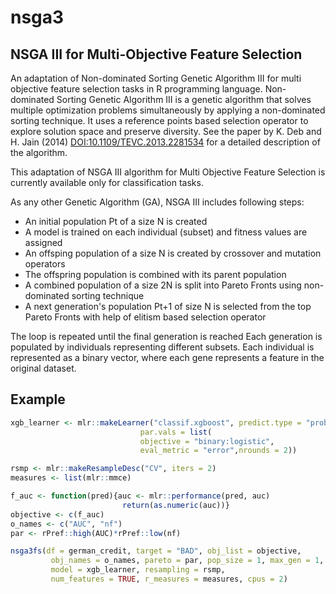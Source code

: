 # nsga3
## NSGA III for Multi-Objective Feature Selection


An adaptation of Non-dominated Sorting Genetic Algorithm III for multi
objective feature selection tasks in R programming language.
Non-dominated Sorting Genetic Algorithm III is a genetic algorithm that solves multiple
optimization problems simultaneously by applying a non-dominated sorting
technique. It uses a reference points based selection operator to explore
solution space and preserve diversity. See the paper by K. Deb and
H. Jain (2014) <DOI:10.1109/TEVC.2013.2281534> for a detailed description of the algorithm.



This adaptation of NSGA III algorithm for Multi Objective Feature Selection is currently
available only for classification tasks.

As any other Genetic Algorithm (GA), NSGA III includes following steps:
* An initial population Pt of a size N is created
* A model is trained on each individual (subset) and fitness values are assigned
* An offsping population of a size N is created by crossover and mutation operators
* The offspring population is combined with its parent population
* A combined population of a size 2N is split into Pareto Fronts using non-dominated sorting technique
* A next generation's population Pt+1 of size N is selected from the top Pareto Fronts with help of elitism based selection operator

The loop is repeated until the final generation is reached
Each generation is populated by individuals representing different subsets.
Each individual is represented as a binary vector, where each gene represents a feature in the original dataset.

## Example
```R
xgb_learner <- mlr::makeLearner("classif.xgboost", predict.type = "prob",
                             par.vals = list(
                             objective = "binary:logistic",
                             eval_metric = "error",nrounds = 2))

rsmp <- mlr::makeResampleDesc("CV", iters = 2)
measures <- list(mlr::mmce)

f_auc <- function(pred){auc <- mlr::performance(pred, auc)
                         return(as.numeric(auc))}
objective <- c(f_auc)
o_names <- c("AUC", "nf")
par <- rPref::high(AUC)*rPref::low(nf)

nsga3fs(df = german_credit, target = "BAD", obj_list = objective,
         obj_names = o_names, pareto = par, pop_size = 1, max_gen = 1,
         model = xgb_learner, resampling = rsmp,
         num_features = TRUE, r_measures = measures, cpus = 2)
```
